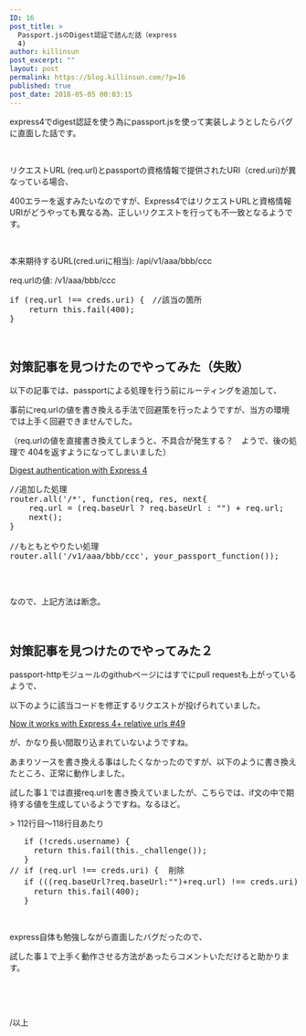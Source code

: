 ```yaml
---
ID: 16
post_title: >
  Passport.jsのDigest認証で詰んだ話（express
  4)
author: killinsun
post_excerpt: ""
layout: post
permalink: https://blog.killinsun.com/?p=16
published: true
post_date: 2018-05-05 00:03:15
---
```

express4でdigest認証を使う為にpassport.jsを使って実装しようとしたらバグに直面した話です。

&nbsp;

リクエストURL (req.url)とpassportの資格情報で提供されたURI（cred.uri)が異なっている場合、

400エラーを返すみたいなのですが、Express4ではリクエストURLと資格情報URIがどうやっても異なる為、正しいリクエストを行っても不一致となるようです。

&nbsp;

本来期待するURL(cred.uriに相当): /api/v1/aaa/bbb/ccc

req.urlの値: /v1/aaa/bbb/ccc
<pre class="toolbar:1 lang:default decode:true" title="passport-http/lib/passport-http/strategies/digest.js">if (req.url !== creds.uri) {　//該当の箇所
    return this.fail(400);
}</pre>
&nbsp;

## 対策記事を見つけたのでやってみた（失敗）

以下の記事では、passportによる処理を行う前にルーティングを追加して、

事前にreq.urlの値を書き換える手法で回避策を行ったようですが、当方の環境では上手く回避できませんでした。

（req.urlの値を直接書き換えてしまうと、不具合が発生する？　ようで、後の処理で 404を返すようになってしまいました）

[Digest authentication with Express 4](https://blog.mattjustice.com/2016/04/23/digest-authentication-with-express-4/)
<pre class="lang:default decode:true" title="router.js">//追加した処理
router.all('/*', function(req, res, next{
    req.url = (req.baseUrl ? req.baseUrl : "") + req.url;
    next();
}

//もともとやりたい処理
router.all('/v1/aaa/bbb/ccc', your_passport_function());

</pre>
&nbsp;

なので、上記方法は断念。

&nbsp;
<h2>対策記事を見つけたのでやってみた２</h2>
passport-httpモジュールのgithubページにはすでにpull requestも上がっているようで、

以下のように該当コードを修正するリクエストが投げられていました。

[Now it works with Express 4+ relative urls #49](https://github.com/jaredhanson/passport-http/pull/49/files)

が、かなり長い間取り込まれていないようですね。

あまりソースを書き換える事はしたくなかったのですが、以下のように書き換えたところ、正常に動作しました。

試した事１では直接req.urlを書き換えていましたが、こちらでは、if文の中で期待する値を生成しているようですね。なるほど。

&gt; 112行目〜118行目あたり
<pre class="toolbar:1 lang:default decode:true">   if (!creds.username) {
     return this.fail(this._challenge());
   }
// if (req.url !== creds.uri) {  削除
   if (((req.baseUrl?req.baseUrl:"")+req.url) !== creds.uri) { //追加
     return this.fail(400);
   }</pre>
&nbsp;

express自体も勉強しながら直面したバグだったので、

試した事１で上手く動作させる方法があったらコメントいただけると助かります。

&nbsp;

&nbsp;

/以上
<div id="extensionsWeblioEjBx" style="position: absolute; z-index: 2147483647; left: 22px; top: 1468px;"></div>